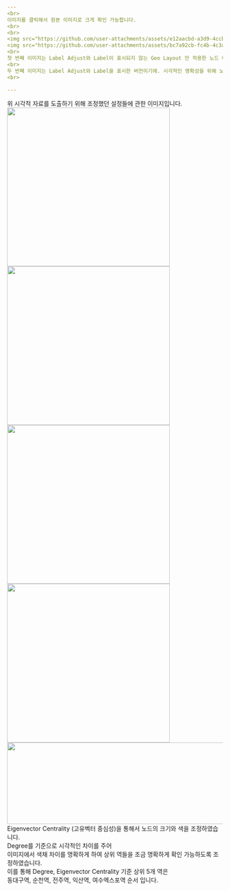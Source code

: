 ```yaml
---
<br>
이미지를 클릭해서 원본 이미지로 크게 확인 가능합니다. 
<br>
<br>
<img src="https://github.com/user-attachments/assets/e12aacbd-a3d9-4ccb-85c5-4cfebac4be66"  width="500" height="621"/>
<img src="https://github.com/user-attachments/assets/bc7a92cb-fc4b-4c3a-a7d4-4ead9091979a"  width="500" height="621"/>
<br>
첫 번째 이미지는 Label Adjust와 Label이 표시되지 않는 Geo Layout 만 적용한 노드 배치 이미지이며
<br>
두 번째 이미지는 Label Adjust와 Label을 표시한 버전이기에. 시각적인 명확성을 위해 노드가 좌표 기준 위치가 아닙니다.
<br>

--- 
```

위 시각적 자료를 도출하기 위해 조정했던 설정들에 관한 이미지입니다.
<br>
<img src="https://github.com/user-attachments/assets/7dfbc072-b517-4a35-8b08-5eceaa68ccd4"  width="380" height="370"/>
<img src="https://github.com/user-attachments/assets/f05d90bb-87ff-4c1a-a650-697641e9ce43"  width="380" height="370"/>
<img src="https://github.com/user-attachments/assets/e65aa0f0-1636-4b94-a3a2-bdf7d18081da"  width="380" height="370"/>
<img src="https://github.com/user-attachments/assets/7a78b133-eeb1-4eb4-b657-1302728586ba"  width="380" height="370"/>
<img src="https://github.com/user-attachments/assets/96b3c86d-ca9b-403f-86e9-d8c250855ae0"  width="760" height="190"/>
<br>
Eigenvector Centrality (고유벡터 중심성)을 통해서 노드의 크기와 색을 조정하였습니다. 
<br>
Degree를 기준으로 시각적인 차이를 주어
<br>
이미지에서 색채 차이를 명확하게 하여 상위 역들을 조금 명확하게 확인 가능하도록 조정하였습니다.
<br>
이를 통해 Degree, Eigenvector Centrality 기준 상위 5개 역은 
<br>
동대구역, 순천역, 전주역, 익산역, 여수엑스포역 순서 입니다.
<br>

